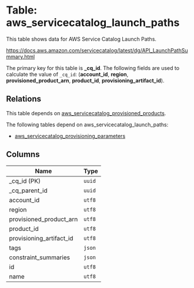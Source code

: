 # Table: aws_servicecatalog_launch_paths

This table shows data for AWS Service Catalog Launch Paths.

https://docs.aws.amazon.com/servicecatalog/latest/dg/API_LaunchPathSummary.html

The primary key for this table is **_cq_id**.
The following fields are used to calculate the value of `_cq_id`: (**account_id**, **region**, **provisioned_product_arn**, **product_id**, **provisioning_artifact_id**).
## Relations

This table depends on [aws_servicecatalog_provisioned_products](aws_servicecatalog_provisioned_products.md).

The following tables depend on aws_servicecatalog_launch_paths:
  - [aws_servicecatalog_provisioning_parameters](aws_servicecatalog_provisioning_parameters.md)

## Columns

| Name          | Type          |
| ------------- | ------------- |
|_cq_id (PK)|`uuid`|
|_cq_parent_id|`uuid`|
|account_id|`utf8`|
|region|`utf8`|
|provisioned_product_arn|`utf8`|
|product_id|`utf8`|
|provisioning_artifact_id|`utf8`|
|tags|`json`|
|constraint_summaries|`json`|
|id|`utf8`|
|name|`utf8`|